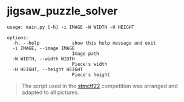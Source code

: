 # jigsaw_puzzle_solver

```
usage: main.py [-h] -i IMAGE -W WIDTH -H HEIGHT

options:
  -h, --help            show this help message and exit
  -i IMAGE, --image IMAGE
                        Image path
  -W WIDTH, --width WIDTH
                        Piece's width
  -H HEIGHT, --height HEIGHT
                        Piece's height

```

> The script used in the [stmctf22](https://github.com/stmctf/stmctf22) competition was arranged and adapted to all pictures.
